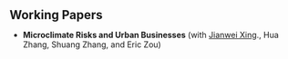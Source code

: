 <h1 id="workingpapers"></h1>

<h2 style="margin: 30px 0px 10px;">Working Papers</h2>

<ul>

<li><strong>Microclimate Risks and Urban Businesses</strong> (with <span style="color:#e74d3c"><a href="https://www.jianweixing.com/">Jianwei Xing</a></span>., Hua Zhang, Shuang Zhang, and Eric Zou)</li>
</ul>
